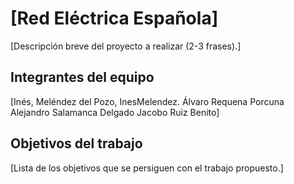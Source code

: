 # [Red Eléctrica Española]

[Descripción breve del proyecto a realizar (2-3 frases).]

## Integrantes del equipo

[Inés, Meléndez del Pozo, InesMelendez.
 Álvaro Requena Porcuna
 Alejandro Salamanca Delgado
 Jacobo Ruiz Benito]

## Objetivos del trabajo

[Lista de los objetivos que se persiguen con el trabajo propuesto.]
